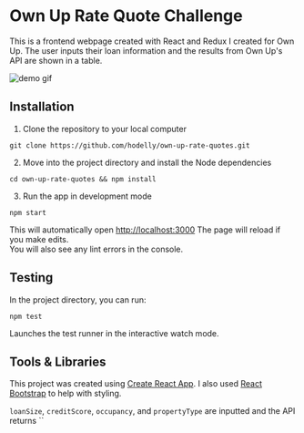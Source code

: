 # Own Up Rate Quote Challenge

This is a frontend webpage created with React and Redux I created for Own Up. The user inputs their loan information and the results from Own Up's API are shown in a table.

![demo gif](https://media.giphy.com/media/lS7NrLUaha3hrOVHdg/giphy.gif)

## Installation

1. Clone the repository to your local computer<br />
```
git clone https://github.com/hodelly/own-up-rate-quotes.git
```

2. Move into the project directory and install the Node dependencies<br />
```
cd own-up-rate-quotes && npm install
```

3. Run the app in development mode<br />
```
npm start
```

This will automatically open [http://localhost:3000](http://localhost:3000)
The page will reload if you make edits.<br />
You will also see any lint errors in the console.

## Testing

In the project directory, you can run:<br />
```
npm test
```

Launches the test runner in the interactive watch mode.<br />

## Tools & Libraries
This project was created using [Create React App](https://github.com/facebook/create-react-app). I also used [React Bootstrap](https://react-bootstrap.github.io/) to help with styling.



`loanSize`, `creditScore`, `occupancy`, and `propertyType` are inputted and the API returns ``
